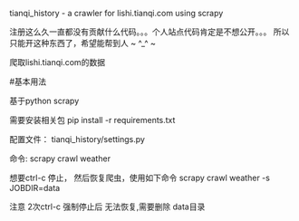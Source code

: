tianqi_history - a crawler for lishi.tianqi.com using scrapy

注册这么久一直都没有贡献什么代码。。。个人站点代码肯定是不想公开。。。
所以只能开这种东西了，希望能帮到人 ~ ^_^ ~


爬取lishi.tianqi.com的数据

#基本用法

基于python scrapy

需要安装相关包
pip install -r requirements.txt 

配置文件：
tianqi_history/settings.py

命令:
scrapy crawl weather 

想要ctrl-c 停止， 然后恢复爬虫，使用如下命令
scrapy crawl weather -s JOBDIR=data

注意 2次ctrl-c 强制停止后 无法恢复,需要删除 data目录
